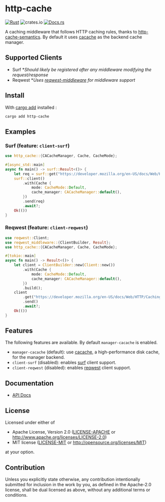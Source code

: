 # http-cache

[![Rust](https://github.com/06chaynes/http-cache/actions/workflows/rust.yml/badge.svg)](https://github.com/06chaynes/http-cache/actions/workflows/rust.yml)
![crates.io](https://img.shields.io/crates/v/http-cache.svg)
[![Docs.rs](https://docs.rs/http-cache/badge.svg)](https://docs.rs/http-cache)

A caching middleware that follows HTTP caching rules, thanks to [http-cache-semantics](https://github.com/kornelski/rusty-http-cache-semantics). By default it uses [cacache](https://github.com/zkat/cacache-rs) as the backend cache manager.

## Supported Clients

- Surf **Should likely be registered after any middleware modifying the request/response*
- Reqwest **Uses [reqwest-middleware](https://github.com/TrueLayer/reqwest-middleware) for middleware support*

## Install

With [cargo add](https://github.com/killercup/cargo-edit#Installation) installed :

```sh
cargo add http-cache
```

## Examples

### Surf (feature: `client-surf`)

```rust
use http_cache::{CACacheManager, Cache, CacheMode};

#[async_std::main]
async fn main() -> surf::Result<()> {
    let req = surf::get("https://developer.mozilla.org/en-US/docs/Web/HTTP/Caching");
    surf::client()
        .with(Cache {
            mode: CacheMode::Default,
            cache_manager: CACacheManager::default(),
        })
        .send(req)
        .await?;
    Ok(())
}
```

### Reqwest (feature: `client-reqwest`)

```rust
use reqwest::Client;
use reqwest_middleware::{ClientBuilder, Result};
use http_cache::{CACacheManager, Cache, CacheMode};

#[tokio::main]
async fn main() -> Result<()> {
    let client = ClientBuilder::new(Client::new())
        .with(Cache {
            mode: CacheMode::Default,
            cache_manager: CACacheManager::default(),
        })
        .build();
    client
        .get("https://developer.mozilla.org/en-US/docs/Web/HTTP/Caching")
        .send()
        .await?;
    Ok(())
}
```

## Features

The following features are available. By default `manager-cacache` is enabled.

- `manager-cacache` (default): use [cacache](https://github.com/zkat/cacache-rs), a high-performance disk cache, for the manager backend.
- `client-surf` (disabled): enables [surf](https://github.com/http-rs/surf) client support.
- `client-reqwest` (disabled): enables [reqwest](https://github.com/seanmonstar/reqwest) client support.

## Documentation

- [API Docs](https://docs.rs/http-cache)

## License

Licensed under either of

- Apache License, Version 2.0
  ([LICENSE-APACHE](LICENSE-APACHE) or <http://www.apache.org/licenses/LICENSE-2.0>)
- MIT license
  ([LICENSE-MIT](LICENSE-MIT) or <http://opensource.org/licenses/MIT>)

at your option.

## Contribution

Unless you explicitly state otherwise, any contribution intentionally submitted
for inclusion in the work by you, as defined in the Apache-2.0 license, shall be
dual licensed as above, without any additional terms or conditions.
